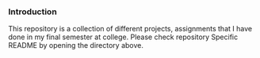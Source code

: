 ### Introduction

This repository is a collection of different projects, assignments that I have done in my final semester at college. Please check repository Specific README by opening the directory above.
